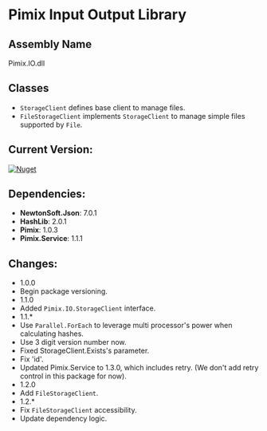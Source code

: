 Pimix Input Output Library
===

Assembly Name
---
Pimix.IO.dll

Classes
---
 - `StorageClient` defines base client to manage files.
 - `FileStorageClient` implements `StorageClient` to manage simple files supported by `File`.

Current Version:
---
[![Nuget](https://img.shields.io/nuget/v/Pimix.IO.svg)](http://nuget.org/packages/Pimix.IO)

Dependencies:
---
 - **NewtonSoft.Json**: 7.0.1
 - **HashLib**: 2.0.1
 - **Pimix**: 1.0.3
 - **Pimix.Service**: 1.1.1

Changes:
---
 - 1.0.0
  - Begin package versioning.
 - 1.1.0
  - Added `Pimix.IO.StorageClient` interface.
 - 1.1.*
  - Use `Parallel.ForEach` to leverage multi processor's power when calculating hashes.
  - Use 3 digit version number now.
  - Fixed StorageClient.Exists's parameter.
  - Fix 'id'.
  - Updated Pimix.Service to 1.3.0, which includes retry.
    (We don't add retry control in this package for now).
 - 1.2.0
  - Add `FileStorageClient`.
 - 1.2.*
  - Fix `FileStorageClient` accessibility.
  - Update dependency logic.